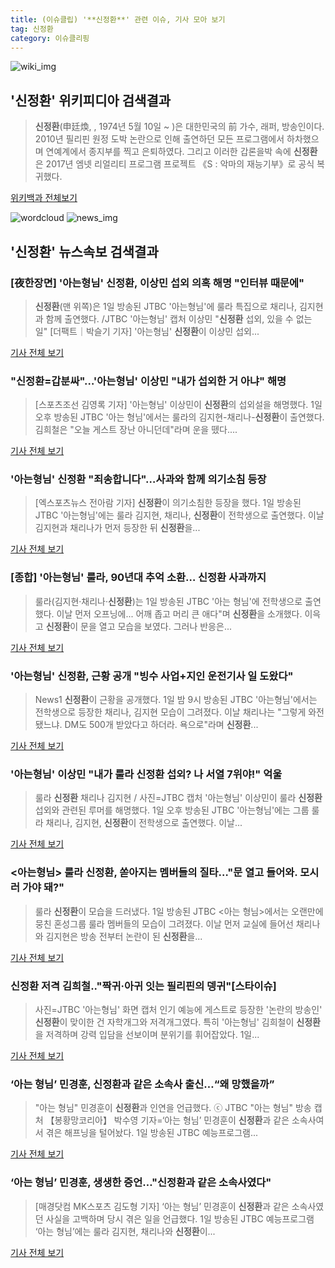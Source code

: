 ```yaml
---
title: (이슈클립) '**신정환**' 관련 이슈, 기사 모아 보기
tag: 신정환
category: 이슈클리핑
---
```

![wiki_img](https://user-images.githubusercontent.com/42597476/44503234-41136a80-a6d0-11e8-9071-6fc6418eafe4.png)
## **'**신정환**'** 위키피디아 검색결과
>**신정환**(申廷煥, , 1974년 5월 10일 ~ )은 대한민국의 前 가수, 래퍼, 방송인이다. 2010년 필리핀 원정 도박 논란으로 인해 출연하던 모든 프로그램에서 하차했으며 연예계에서 종지부를 찍고 은퇴하였다. 그리고 이러한 갑론을박 속에 **신정환**은 2017년 엠넷 리얼리티 프로그램 프로젝트 《S : 악마의 재능기부》로 공식 복귀했다.

<a href="https://ko.wikipedia.org/wiki/신정환" target="_blank">위키백과 전체보기</a>

![wordcloud](https://s3.ap-northeast-2.amazonaws.com/lyrics101-wordcloud/2018-09-02-1535820132.png)
![news_img](https://user-images.githubusercontent.com/42597476/44507050-1206f400-a6e4-11e8-8d98-7ffbfebb353f.png)
## **'**신정환**'** 뉴스속보 검색결과
### [夜한장면] '아는형님' **신정환**, 이상민 섭외 의혹 해명 "인터뷰 때문에"

>**신정환**(맨 위쪽)은 1일 방송된 JTBC '아는형님'에 룰라 특집으로 채리나, 김지현과 함께 출연했다. /JTBC '아는형님' 캡처 이상민 "**신정환** 섭외, 있을 수 없는 일" [더팩트｜박슬기 기자] '아는형님' **신정환**이 이상민 섭외...

<a href="http://news.tf.co.kr/read/entertain/1732188.htm" target="_blank">기사 전체 보기</a>

### "**신정환**=갑분싸"…'아는형님' 이상민 "내가 섭외한 거 아냐" 해명

>[스포츠조선 김영록 기자] '아는형님' 이상민이 **신정환**의 섭외설을 해명했다. 1일 오후 방송된 JTBC '아는 형님'에서는 룰라의 김지현-채리나-**신정환**이 출연했다. 김희철은 "오늘 게스트 장난 아니던데"라며 운을 뗐다....

<a href="http://sports.chosun.com/news/ntype.htm?id=201809010100008770000547&servicedate=20180901" target="_blank">기사 전체 보기</a>

### '아는형님' **신정환** "죄송합니다"…사과와 함께 의기소침 등장

>[엑스포츠뉴스 전아람 기자] **신정환**이 의기소침한 등장을 했다. 1일 방송된 JTBC '아는형님'에는 룰라 김지현, 채리나, **신정환**이 전학생으로 출연했다. 이날 김지현과 채리나가 먼저 등장한 뒤 **신정환**을...

<a href="http://www.xportsnews.com/?ac=article_view&entry_id=1014358" target="_blank">기사 전체 보기</a>

### [종합] '아는형님' 룰라, 90년대 추억 소환… **신정환** 사과까지

>룰라(김지현·채리나·**신정환**)는 1일 방송된 JTBC '아는 형님'에 전학생으로 출연했다. 이날 먼저 오프닝에... 어깨 좁고 머리 큰 애다"며 **신정환**을 소개했다. 이윽고 **신정환**이 문을 열고 모습을 보였다. 그러나 반응은...

<a href="http://isplus.live.joins.com/news/article/aid.asp?aid=22525733" target="_blank">기사 전체 보기</a>

### '아는형님' **신정환**, 근황 공개 "빙수 사업+지인 운전기사 일 도왔다"

>News1 **신정환**이 근황을 공개했다. 1일 밤 9시 방송된 JTBC '아는형님'에서는 전학생으로 등장한 채리나, 김지현 모습이 그려졌다. 이날 채리나는 "그렇게 와전됐느냐. DM도 500개 받았다고 하더라. 욕으로"라며 **신정환**...

<a href="http://news1.kr/articles/?3414827" target="_blank">기사 전체 보기</a>

### '아는형님' 이상민 "내가 룰라 **신정환** 섭외? 나 서열 7위야!" 억울

>룰라 **신정환** 채리나 김지현 / 사진=JTBC 캡처 '아는형님' 이상민이 룰라 **신정환** 섭외와 관련된 루머를 해명했다. 1일 오후 방송된 JTBC '아는형님'에는 그룹 룰라 채리나, 김지현, **신정환**이 전학생으로 출연했다. 이날...

<a href="http://sports.hankooki.com/lpage/entv/201809/sp20180901212640136660.htm" target="_blank">기사 전체 보기</a>

### <아는형님> 룰라 **신정환**, 쏟아지는 멤버들의 질타…"문 열고 들어와. 모시러 가야 돼?"

>룰라 **신정환**이 모습을 드러냈다. 1일 방송된 JTBC <아는 형님>에서는 오랜만에 뭉친 혼성그룹 룰라 멤버들의 모습이 그려졌다. 이날 먼저 교실에 들어선 채리나와 김지현은 방송 전부터 논란이 된 **신정환**을...

<a href="http://www.ilyosisa.co.kr/news/articleView.html?idxno=151431" target="_blank">기사 전체 보기</a>

### **신정환** 저격 김희철.."짝귀·아귀 잇는 필리핀의 뎅귀"[스타이슈]

>사진=JTBC '아는형님' 화면 캡처 인기 예능에 게스트로 등장한 '논란의 방송인' **신정환**이 맞이한 건 자학개그와 저격개그였다. 특히 '아는형님' 김희철이 **신정환**을 저격하며 강력 입담을 선보이며 분위기를 휘어잡았다. 1일...

<a href="http://star.mt.co.kr/stview.php?no=2018090122090309876" target="_blank">기사 전체 보기</a>

### ‘아는 형님’ 민경훈, **신정환**과 같은 소속사 출신…“왜 망했을까”

>"아는 형님" 민경훈이 **신정환**과 인연을 언급했다. ⓒ JTBC "아는 형님" 방송 캡처 【봉황망코리아】 박수영 기자=‘아는 형님’ 민경훈이 **신정환**과 같은 소속사여서 겪은 해프닝을 털어놨다. 1일 방송된 JTBC 예능프로그램...

<a href="http://chinafocus.co.kr/view.php?no=24400" target="_blank">기사 전체 보기</a>

### ‘아는 형님’ 민경훈, 생생한 증언…"**신정환**과 같은 소속사였다"

>[매경닷컴 MK스포츠 김도형 기자] ‘아는 형님’ 민경훈이 **신정환**과 같은 소속사였던 사실을 고백하며 당시 겪은 일을 언급했다. 1일 방송된 JTBC 예능프로그램 ‘아는 형님’에는 룰라 김지현, 채리나와 **신정환**이...

<a href="http://sports.mk.co.kr/view.php?year=2018&no=551542" target="_blank">기사 전체 보기</a>


